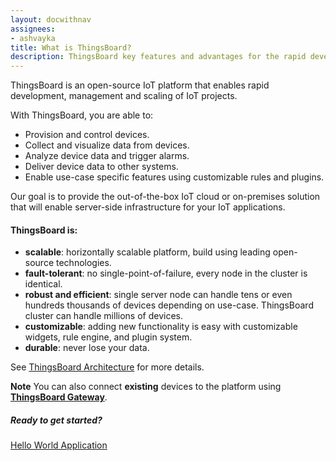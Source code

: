 ```yaml
---
layout: docwithnav
assignees:
- ashvayka
title: What is ThingsBoard?
description: ThingsBoard key features and advantages for the rapid development of IoT projects and applications.
---
```



ThingsBoard is an open-source IoT platform that enables rapid development, management and scaling of IoT projects.

With ThingsBoard, you are able to:

 - Provision and control devices.
 - Collect and visualize data from devices.
 - Analyze device data and trigger alarms.
 - Deliver device data to other systems.
 - Enable use-case specific features using customizable rules and plugins.  

Our goal is to provide the out-of-the-box IoT cloud or on-premises solution that will enable server-side infrastructure for your IoT applications.

#### ThingsBoard is:

* **scalable**: horizontally scalable platform, build using leading open-source technologies.
* **fault-tolerant**: no single-point-of-failure, every node in the cluster is identical.
* **robust and efficient**: single server node can handle tens or even hundreds thousands of devices depending on use-case. 
ThingsBoard cluster can handle millions of devices.
* **customizable**: adding new functionality is easy with customizable widgets, rule engine, and plugin system.
* **durable**: never lose your data.

See [ThingsBoard Architecture](/docs/reference/architecture) for more details.

**Note** You can also connect **existing** devices to the platform using **[ThingsBoard Gateway](/docs/iot-gateway/what-is-iot-gateway/)**.

##### Ready to get started?

<p><a href="/docs/getting-started-guides/helloworld" class="button">Hello World Application</a></p>
